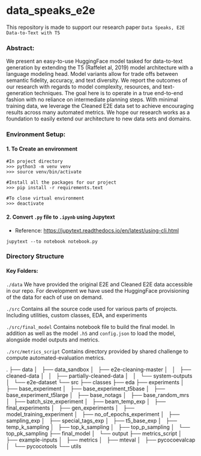 <!-- #region -->
# data_speaks_e2e

This repository is made to support our research paper ```Data Speaks, E2E Data-to-Text with T5```

### Abstract:
We present an easy-to-use HuggingFace model tasked for data-to-text generation by extending the T5 (Raffelet al, 2019) model architecture with a language modeling head. Model variants allow for trade offs between semantic fidelity, accuracy, and text diversity. We report the outcomes of our research with regards to model complexity, resources, and text-generation techniques. The goal here is to operate in a true end-to-end fashion with no reliance on intermediate planning steps. With minimal training data, we leverage the Cleaned E2E data set to achieve encouraging results across many automated metrics. We hope our research works as a foundation to easily extend our architecture to new data sets and domains.

### Environment Setup:

#### 1. To Create an environment

```
#In project directory
>>> python3 -m venv venv
>>> source venv/bin/activate

#Install all the packages for our project
>>> pip install -r requirements.text

#To close virtual environment
>>> deactivate 
```

#### 2. Convert  `.py` file to `.ipynb` using Jupytext
* Reference: https://jupytext.readthedocs.io/en/latest/using-cli.html

```
jupytext --to notebook notebook.py
```

### Directory Structure

#### Key Folders:

```./data```
We have provided the original E2E and Cleaned E2E data accessible in our repo. For development we have used the HuggingFace provisioning of the data for each of use on demand.

```./src```
Contains all the source code used for various parts of projects. Including utilities, custom classes, EDA, and experiments

```./src/final_model```
Contains notebook file to build the final model. In addition as well as the model `.h5` and `config.json` to load the model, alongside model outputs and metrics.

```./src/metrics_script```
Contains directory provided by shared challenge to compute automated-evaluation metrics.

.
├── data
│   ├── data_sandbox
│   ├── e2e-cleaning-master
│   │   ├── cleaned-data
│   │   ├── partially-cleaned-data
│   │   └── system-outputs
│   └── e2e-dataset
└── src
    ├── classes
    ├── eda
    ├── experiments
    │   ├── base_experiment
    │   ├── base_experiment_t5base
    │   ├── base_experiment_t5large
    │   ├── base_notags
    │   ├── base_random_mrs
    │   ├── batch_size_experiment
    │   ├── beam_temp_exp
    │   ├── final_experiments
    │   ├── gen_experiments
    │   ├── model_training_experiment
    │   ├── no_of_epochs_experiment
    │   ├── sampling_exp
    │   ├── special_tags_exp
    │   ├── t5_base_exp
    │   ├── temp_k_sampling
    │   ├── top_k_sampling
    │   ├── top_p_sampling
    │   └── top_pk_sampling
    ├── final_model
    │   └── output
    ├── metrics_script
    │   ├── example-inputs
    │   ├── metrics
    │   ├── mteval
    │   ├── pycocoevalcap
    │   └── pycocotools
    └── utils


<!-- #endregion -->
